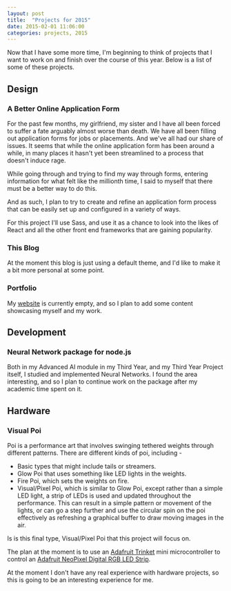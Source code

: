 ```yaml
---
layout:	post
title:	"Projects for 2015"
date: 2015-02-01 11:06:00
categories: projects, 2015
---
```

Now that I have some more time, I'm beginning to think of projects that I want to work on and finish over the course of this year. Below is a list of some of these projects.

## Design

### A Better Online Application Form
For the past few months, my girlfriend, my sister and I have all been forced to suffer a fate arguably almost worse than death. We have all been filling out application forms for jobs or placements. And we've all had our share of issues. It seems that while the online application form has been around a while, in many places it hasn't yet been streamlined to a process that doesn't induce rage. 

While going through and trying to find my way through forms, entering information for what felt like the millionth time, I said to myself that there must be a better way to do this.

And as such, I plan to try to create and refine an application form process that can be easily set up and configured in a variety of ways.

For this project I'll use Sass, and use it as a chance to look into the likes of React and all the other front end frameworks that are gaining popularity.

### This Blog
At the moment this blog is just using a default theme, and I'd like to make it a bit more personal at some point.

### Portfolio
My [website](http://elphy.co.uk) is currently empty, and so I plan to add some content showcasing myself and my work.

## Development

### Neural Network package for node.js
Both in my Advanced AI module in my Third Year, and my Third Year Project itself, I studied and implemented Neural Networks. I found the area interesting, and so I plan to continue work on the package after my academic time spent on it.

## Hardware

### Visual Poi
Poi is a performance art that involves swinging tethered weights through different patterns. There are different kinds of poi, including -

- Basic types that might include tails or streamers.
- Glow Poi that uses something like LED lights in the weights.
- Fire Poi, which sets the weights on fire.
- Visual/Pixel Poi, which is similar to Glow Poi, except rather than a simple LED light, a strip of LEDs is used and updated throughout the performance. This can result in a simple pattern or movement of the lights, or can go a step further and use the circular spin on the poi effectively as refreshing a graphical buffer to draw moving images in the air.

Is is this final type, Visual/Pixel Poi that this project will focus on.

The plan at the moment is to use an [Adafruit Trinket](http://www.adafruit.com/product/1500) mini microcontroller to control an [Adafruit NeoPixel Digital RGB LED Strip](http://adafruit.com/products/1461).

At the moment I don't have any real experience with hardware projects, so this is going to be an interesting experience for me.
